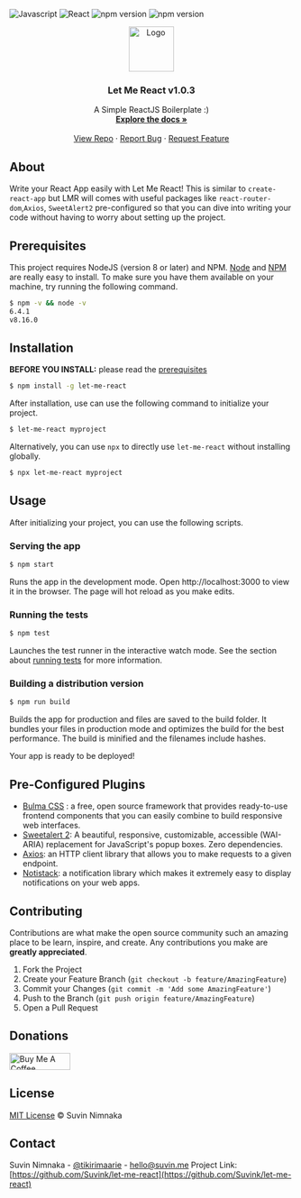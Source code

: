 ![Javascript](https://img.shields.io/badge/JavaScript-F7DF1E?style=for-the-badge&logo=javascript&logoColor=black) ![React](https://img.shields.io/badge/React-20232A?style=for-the-badge&logo=react&logoColor=61DAFB) ![npm version](https://img.shields.io/badge/Node.js-43853D?style=for-the-badge&logo=node.js&logoColor=white) ![npm version](https://img.shields.io/github/followers/suvink.svg?style=social&label=Follow&maxAge=2592000)

<p align="center">
  <a href="https://github.com/othneildrew/Best-README-Template">
    <img src="https://github.com/othneildrew/Best-README-Template/raw/master/images/logo.png" alt="Logo" width="80" height="80">
  </a>

  <h3 align="center">Let Me React v1.0.3</h3>

  <p align="center">
    A Simple ReactJS Boilerplate :)
    <br />
    <a href="#Installation"><strong>Explore the docs »</strong></a>
    <br />
    <br />
    <a href="https://github.com/Suvink/let-me-react">View Repo</a>
    ·
    <a href="https://github.com/Suvink/let-me-react/issues">Report Bug</a>
    ·
    <a href="https://github.com/Suvink/let-me-react/issues">Request Feature</a>
  </p>
</p>

## About

Write your React App easily with Let Me React! This is similar to `create-react-app` but LMR will comes with useful packages like `react-router-dom`,`Axios`, `SweetAlert2` pre-configured so that you can dive into writing your code without having to worry about setting up the project.

## Prerequisites

This project requires NodeJS (version 8 or later) and NPM.
[Node](http://nodejs.org/) and [NPM](https://npmjs.org/) are really easy to install.
To make sure you have them available on your machine,
try running the following command.

```sh
$ npm -v && node -v
6.4.1
v8.16.0
```


## Installation

**BEFORE YOU INSTALL:** please read the [prerequisites](#prerequisites)


```sh
$ npm install -g let-me-react
```

After installation, use can use the following command to initialize your project.

```sh
$ let-me-react myproject
```

Alternatively, you can use `npx` to directly use `let-me-react` without installing globally.

```sh
$ npx let-me-react myproject
```

## Usage
After initializing your project, you can use the following scripts.
### Serving the app

```sh
$ npm start
```
Runs the app in the development mode. Open http://localhost:3000 to view it in the browser. The page will hot reload as you make edits.

### Running the tests

```sh
$ npm test
```
Launches the test runner in the interactive watch mode. See the section about <a href="https://reactjs.org/docs/test-utils.html">running tests</a> for more information.
### Building a distribution version

```sh
$ npm run build
```

Builds the app for production and files are saved to the build folder. It bundles your files in production mode and optimizes the build for the best performance. The build is minified and the filenames include hashes.

Your app is ready to be deployed!

## Pre-Configured Plugins
 - <a href="http://bulma.io/">Bulma CSS</a> :  a free, open source framework that provides ready-to-use frontend components that you can easily combine to build responsive web interfaces.
 - <a href="https://sweetalert2.github.io/">Sweetalert 2</a>: A beautiful, responsive, customizable, accessible (WAI-ARIA) replacement for JavaScript's popup boxes. Zero dependencies.
 - <a href="https://axios-http.com/docs/intro">Axios</a>: an HTTP client library that allows you to make requests to a given endpoint.
 - <a href="https://www.iamhosseindhv.com/notistack">Notistack</a>: a notification library which makes it extremely easy to display notifications on your web apps.
 

## Contributing

Contributions are what make the open source community such an amazing place to be learn, inspire, and create. Any contributions you make are **greatly appreciated**.

1. Fork the Project
2. Create your Feature Branch (`git checkout -b feature/AmazingFeature`)
3. Commit your Changes (`git commit -m 'Add some AmazingFeature'`)
4. Push to the Branch (`git push origin feature/AmazingFeature`)
5. Open a Pull Request

## Donations
<a href="https://www.buymeacoffee.com/suvink" target="_blank"><img src="https://cdn.buymeacoffee.com/buttons/v2/default-yellow.png" alt="Buy Me A Coffee" style="height: 30px !important;width: 108px !important;" height="30"></a>

## License
[MIT License](https://andreasonny.mit-license.org/2019) © Suvin Nimnaka
<!-- CONTACT -->
## Contact

Suvin Nimnaka - [@tikirimaarie](https://twitter.com/tikirimaarie) - hello@suvin.me
Project Link: [https://github.com/Suvink/let-me-react](https://github.com/Suvink/let-me-react)


